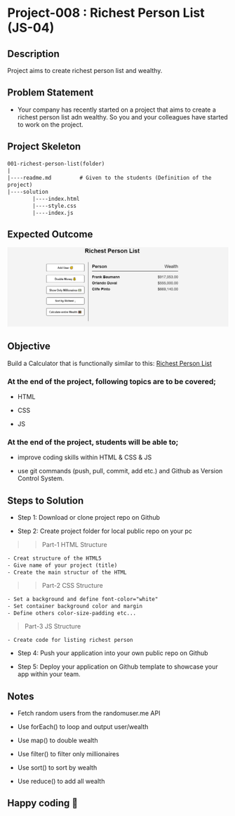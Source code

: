 # Project-008 : Richest Person List (JS-04)

## Description
Project aims to create richest person list and wealthy.

## Problem Statement

- Your company has recently started on a project that aims to create a richest person list adn wealthy. So you and your colleagues have started to work on the project.

## Project Skeleton 

```
001-richest-person-list(folder)
|
|----readme.md         # Given to the students (Definition of the project)          
|----solution
        |----index.html  
        |----style.css   
        |----index.js
```

## Expected Outcome

![Project 004 Snapshot](Project_004_.png)

## Objective

Build a Calculator that is functionally similar to this: [Richest Person List]( https://codepen.io/AaronClarusway/full/BaKGaoq)

### At the end of the project, following topics are to be covered;

- HTML 

- CSS

- JS


### At the end of the project, students will be able to;

- improve coding skills within HTML & CSS & JS

- use git commands (push, pull, commit, add etc.) and Github as Version Control System.

## Steps to Solution
  
- Step 1: Download or clone project repo on Github 

- Step 2: Create project folder for local public repo on your pc

>>Part-1 HTML Structure

	- Creat structure of the HTML5
	- Give name of your project (title)
	- Create the main structur of the HTML

>>Part-2 CSS Structure

	- Set a background and define font-color="white"
	- Set container background color and margin
	- Define others color-size-padding etc...

>Part-3 JS Structure

	- Create code for listing richest person
	
- Step 4: Push your application into your own public repo on Github

- Step 5: Deploy your application on Github template to showcase your app within your team.

## Notes

- Fetch random users from the randomuser.me API

- Use forEach() to loop and output user/wealth 

- Use map() to double wealth 

- Use filter() to filter only millionaires

- Use sort() to sort by wealth

- Use reduce() to add all wealth

## Happy coding 💪

